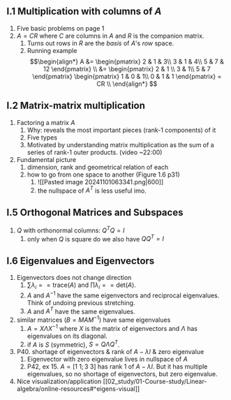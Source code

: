 ## I.1 Multiplication with columns of $A$
1. Five basic problems on page 1 
2. $A = C R$ where  $C$ are columns in $A$ and $R$ is the companion matrix. 
	1. Turns out rows in $R$ are the *basis* of $A$'s *row* space.
	2. Running example	
	$$\begin{align*}
	A &= \begin{pmatrix} 2 & 1 & 3\\ 3 & 1 & 4\\ 5 & 7 & 12 \end{pmatrix} \\
	&= \begin{pmatrix} 2 & 1 \\ 3 & 1\\ 5 & 7 \end{pmatrix}
	 \begin{pmatrix} 1 & 0 & 1\\ 0 & 1 & 1 \end{pmatrix}	= CR \\
	\end{align*}
	$$
## I.2 Matrix-matrix multiplication
1. Factoring a matrix $A$
	1. Why: reveals the most important pieces (rank-1 components) of it
	2. Five types
	3. Motivated by understanding matrix multiplication as the sum of a series of rank-1 outer products. (video ~22:00)
3. Fundamental picture
	1. dimension, rank  and geometrical relation of each
	2. how to go from one space to another (Figure 1.6 p31)
		1. ![[Pasted image 20241101063341.png|600]]
		2. the nullspace of $A^{T}$ is less useful imo.

## I.5 Orthogonal Matrices and Subspaces
1. $Q$ with orthonormal columns: $Q^{T} Q = I$ 
	1. only when $Q$ is square do we also have $Q Q^{T} = I$ 


## I.6 Eigenvalues and Eigenvectors
1. Eigenvectors does not change direction
	1. $\sum \lambda_i == \text{trace}(A)$ and $\prod \lambda_{i} == \text{det}(A)$.
	2. $A$ and $A^{-1}$ have the same eigenvectors and reciprocal eigenvalues. Think of undoing previous stretching.
	3. $A$ and $A^{T}$ have the same eigenvalues. 
2. similar matrices ($B = MAM^{-1}$) have same eigenvalues
	1. $A = X \Lambda X^{-1}$ where $X$ is the matrix of eigenvectors and $\Lambda$ has eigenvalues on its diagonal.
	2. if $A$ is $S$ (symmetric), $S = Q \Lambda Q^{T}$.
3. P40. shortage of eigenvectors & rank of $A-\lambda I$ & zero eigenvalue
	1. Eigenvector with zero eigenvalue lives in nullspace of $A$
	2. P42, ex 15. $A = [1\  1; 3\  3]$  has rank 1 of $A-\lambda I$. But it has multiple eigenvalues, so no shortage of eigenvectors, but zero eigenvalue.
4. Nice visualization/application [[02_study/01-Course-study/Linear-algebra/online-resources#^eigens-visual]]